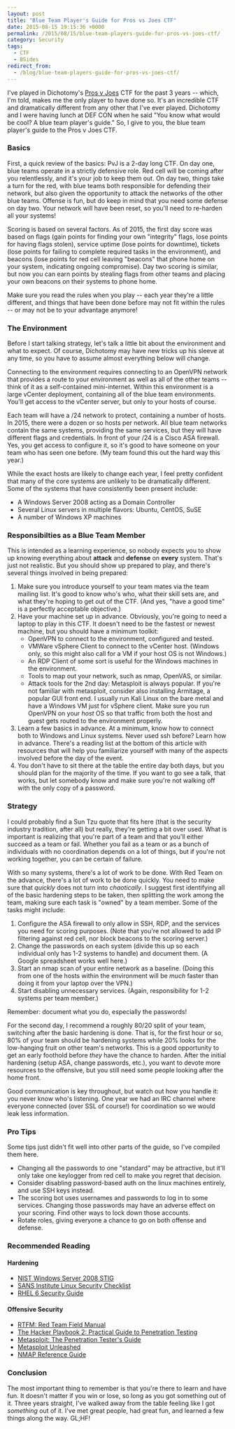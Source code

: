 ```yaml
---
layout: post
title: "Blue Team Player's Guide for Pros vs Joes CTF"
date: 2015-08-15 19:15:36 +0000
permalink: /2015/08/15/blue-team-players-guide-for-pros-vs-joes-ctf/
category: Security
tags:
  - CTF
  - BSides
redirect_from:
  - /blog/blue-team-players-guide-for-pros-vs-joes-ctf/
---
```

I've played in Dichotomy's [Pros v Joes](http://www.prosversusjoes.net/) CTF for
the past 3 years -- which, I'm told, makes me the only player to have done so.
It's an incredible CTF and dramatically different from any other that I've ever
played.  Dichotomy and I were having lunch at DEF CON when he said "You know
what would be cool?  A blue team player's guide."  So, I give to you, the blue
team player's guide to the Pros v Joes CTF.

### Basics ###

First, a quick review of the basics: PvJ is a 2-day long CTF.  On day one, blue
teams operate in a strictly defensive role.  Red cell will be coming after you
relentlessly, and it's your job to keep them out. On day two, things take a turn for
the red, with blue teams both responsible for defending their network, but also
given the opportunity to attack the networks of the other blue teams.  Offense
is fun, but do keep in mind that you need some defense on day two.  Your network
will have been reset, so you'll need to re-harden all your systems!

Scoring is based on several factors.  As of 2015, the first day score was based
on flags (gain points for finding your own "integrity" flags, lose points for
having flags stolen), service uptime (lose points for downtime), tickets (lose
points for failing to complete required tasks in the environment), and beacons
(lose points for red cell leaving "beacons" that phone home on your system,
indicating ongoing compromise).  Day two scoring is similar, but now you can
earn points by stealing flags from other teams and placing your own beacons on
their systems to phone home.

Make sure you read the rules when you play -- each year they're a little
different, and things that have been done before may not fit within the rules --
or may not be to your advantage anymore!

### The Environment ###

Before I start talking strategy, let's talk a little bit about the environment
and what to expect.  Of course, Dichotomy may have new tricks up his sleeve at
any time, so you have to assume almost everything below will change.

Connecting to the environment requires connecting to an OpenVPN network that
provides a route to your environment as well as all of the other teams -- think
of it as a self-contained mini-internet.  Within this environment is a large
vCenter deployment, containing all of the blue team environments.  You'll get
access to the vCenter server, but only to your hosts of course.

Each team will have a /24 network to protect, containing a number of hosts.  In
2015, there were a dozen or so hosts per network.  All blue team networks
contain the same systems, providing the same services, but they will have
different flags and credentials.  In front of your /24 is a Cisco ASA firewall.
Yes, you get access to configure it, so it's good to have someone on your team
who has seen one before.  (My team found this out the hard way this year.)

While the exact hosts are likely to change each year, I feel pretty confident
that many of the core systems are unlikely to be dramatically different.  Some
of the systems that have consistently been present include:

* A Windows Server 2008 acting as a Domain Controller
* Several Linux servers in multiple flavors: Ubuntu, CentOS, SuSE
* A number of Windows XP machines

### Responsibilties as a Blue Team Member ###

This is intended as a learning experience, so nobody expects you to show up
knowing everything about **attack** and **defense** on **every** system.  That's
just not realistic.  But you should show up prepared to play, and there's
several things involved in being prepared:

1. Make sure you introduce yourself to your team mates via the team mailing
   list.  It's good to know who's who, what their skill sets are, and what
   they're hoping to get out of the CTF.  (And yes, "have a good time" is a
   perfectly acceptable objective.)
2. Have your machine set up in advance.  Obviously, you're going to need a
   laptop to play in this CTF.  It doesn't need to be the fastest or newest
   machine, but you should have a minimum toolkit:
    * OpenVPN to connect to the environment, configured and tested.
    * VMWare vSphere Client to connect to the vCenter host.  (Windows only, so
     this might also call for a VM if your host OS is not Windows.)
    * An RDP Client of some sort is useful for the Windows machines in the
     environment.
    * Tools to map out your network, such as nmap, OpenVAS, or similar.
    * Attack tools for the 2nd day: Metasploit is always popular.  If you're not
     familiar with metasploit, consider also installing Armitage, a popular GUI
     front end.
   I usually run Kali Linux on the bare metal and have a Windows VM just for
   vSphere client.  Make sure you run OpenVPN on your *host* OS so that traffic
   from both the host and guest gets routed to the environment properly.
3. Learn a few basics in advance.  At a minimum, know how to connect both to
   Windows and Linux systems.  Never used ssh before?  Learn how in advance.
   There's a reading list at the bottom of this article with resources that will
   help you familiarize yourself with many of the aspects involved before the
   day of the event.
4. You don't have to sit there at the table the entire day both days, but you
   should plan for the majority of the time.  If you want to go see a talk, that
   works, but let somebody know and make sure you're not walking off with the
   only copy of a password.

### Strategy ###

I could probably find a Sun Tzu quote that fits here (that is the security
industry tradition, after all) but really, they're getting a bit over used.
What is important is realizing that you're part of a team and that you'll either
succeed as a team or fail.  Whether you fail as a team or as a bunch of
individuals with no coordination depends on a lot of things, but if you're not
working together, you can be certain of failure.

With so many systems, there's a lot of work to be done.  With Red Team on the
advance, there's a lot of work to be done quickly.  You need to make sure that
*quickly* does not turn into *chaotically*.  I suggest first identifying all of
the basic hardening steps to be taken, then splitting the work among the team,
making sure each task is "owned" by a team member.  Some of the tasks might
include:

1. Configure the ASA firewall to only allow in SSH, RDP, and the services you
   need for scoring purposes.  (Note that you're not allowed to add IP filtering
   against red cell, nor block beacons to the scoring server.)
2. Change the passwords on each system (divide this up so each individual only
   has 1-2 systems to handle) and document them.  (A Google spreadsheet works
   well here.)
3. Start an nmap scan of your entire network as a baseline. (Doing this from one
   of the hosts within the environment will be *much* faster than doing it from
   your laptop over the VPN.)
4. Start disabling unnecessary services.  (Again, responsibility for 1-2 systems
   per team member.)

Remember: document what you do, especially the passwords!

For the second day, I recommend a roughly 80/20 split of your team, switching
after the basic hardening is done.  That is, for the first hour or so, 80% of
your team should be hardening systems while 20% looks for the low-hanging fruit
on other team's networks.  This is a good opportunity to get an early foothold
before *they* have the chance to harden.  After the initial hardening (setup
ASA, change passwords, etc.), you want to devote more resources to the
offensive, but you still need some people looking after the home front.

Good communication is key throughout, but watch out how you handle it: you never
know who's listening.  One year we had an IRC channel where everyone connected
(over SSL of course!) for coordination so we would leak less information.

### Pro Tips ###

Some tips just didn't fit well into other parts of the guide, so I've compiled
them here.

* Changing all the passwords to one "standard" may be attractive, but it'll only
  take one keylogger from red cell to make you regret that decision.
* Consider disabling password-based auth on the linux machines entirely, and use
  SSH keys instead.
* The scoring bot uses usernames and passwords to log in to some services.
  Changing those passwords may have an adverse effect on your scoring.  Find
  other ways to lock down those accounts.
* Rotate roles, giving everyone a chance to go on both offense and defense.

### Recommended Reading ###

#### Hardening ####

* [NIST Windows Server 2008 STIG](https://web.nvd.nist.gov/view/ncp/repository/checklistDetail?id=228)
* [SANS Institute Linux Security Checklist](https://www.sans.org/media/score/checklists/linuxchecklist.pdf)
* [RHEL 6 Security Guide](https://access.redhat.com/documentation/en-US/Red_Hat_Enterprise_Linux/6/pdf/Security_Guide/Red_Hat_Enterprise_Linux-6-Security_Guide-en-US.pdf)

#### Offensive Security ####

* [RTFM: Red Team Field Manual](http://amzn.to/1J7opH5)
* [The Hacker Playbook 2: Practical Guide to Penetration Testing](http://amzn.to/1UKI6N2)
* [Metasploit: The Penetration Tester's Guide](http://amzn.to/1gJX1rL)
* [Metasploit Unleashed](https://www.offensive-security.com/metasploit-unleashed/)
* [NMAP Reference Guide](https://nmap.org/book/man.html)

### Conclusion ###

The most important thing to remember is that you're there to learn and have fun.
It doesn't matter if you win or lose, so long as you got something out of it.
Three years straight, I've walked away from the table feeling like I got
*something* out of it.  I've met great people, had great fun, and learned a few
things along the way.  GL;HF!

